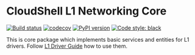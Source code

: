 # CloudShell L1 Networking Core
[![Build status](https://github.com/QualiSystems/cloudshell-L1-networking-core/workflows/CI/badge.svg?branch=master)](https://github.com/QualiSystems/cloudshell-L1-networking-core/actions?query=branch%3Amaster)
[![codecov](https://codecov.io/gh/QualiSystems/cloudshell-L1-networking-core/branch/master/graph/badge.svg)](https://codecov.io/gh/QualiSystems/cloudshell-L1-networking-core)
[![PyPI version](https://badge.fury.io/py/cloudshell-l1-networking-core.svg)](https://badge.fury.io/py/cloudshell-L1-networking-core)
[![Code style: black](https://img.shields.io/badge/code%20style-black-000000.svg)](https://github.com/python/black)


This is core package which implements basic services and entities for L1 drivers.
Follow [L1 Driver Guide](https://github.com/QualiSystems/shell-L1-template/blob/dev/DEVGUIDE.md) how to use them.
